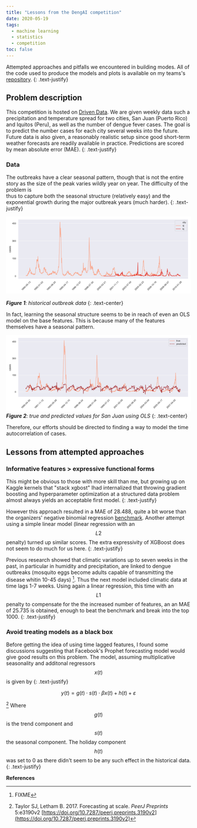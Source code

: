```yaml
---
title: "Lessons from the DengAI competition"
date: 2020-05-19
tags:
  - machine learning
  - statistics
  - competition
toc: false
---
```


Attempted approaches and pitfalls we encountered in building modes. 
All of the code used to produce the models and plots is available on my teams's
[repository](https://github.com/datascienceslugs/dss-diseasespread).
{: .text-justify}

## Problem description

This competition is hosted on 
[Driven Data](https://www.drivendata.org/competitions/44/dengai-predicting-disease-spread/). 
We are given weekly  data such a precipitation and temperature spread for two cities, 
San Juan (Puerto Rico) and Iquitos (Peru), as well as the number of dengue fever cases. 
The goal is to predict the number cases for each city several weeks into the future.
Future  data is also given, a reasonably realistic setup since good short-term weather
forecasts are readily available in practice. Predictions are scored by mean absolute error (MAE).
{: .text-justify}

### Data

The outbreaks have a clear seasonal pattern, though that is not the entire story as
 the size of the peak varies wildly year on year. The difficulty of the problem is  
thus to capture both the seasonal structure (relatively easy) and the exponential 
 growth during the major outbreak years (much harder).
{: .text-justify}

![historical cases](../assets/posts/denguai/historical_cases.png)

***Figure 1**: historical outbreak data*
{: .text-center}

In fact, learning the seasonal structure seems to be in reach of even an OLS model
on the base features. This is because many of the  features themselves have a seasonal pattern.

![ols prediction](../assets/posts/denguai/ols_pred.png)
***Figure 2**: true and predicted values for San Juan using OLS*
{: .text-center}

Therefore, our efforts should be directed to finding a way to model the time 
autocorrelation of cases.

## Lessons from attempted approaches

### Informative features > expressive functional forms

This might be obvious to those with more skill than me, but growing up on Kaggle kernels that 
"stack xgbost" Ihad internalized that throwing gradient boosting and hyperparameter optimization at 
a structured data problem almost always yields an acceptable first model.
{: .text-justify}

However this approach resulted in a MAE of 28.488, quite a bit worse than the organizers' negative 
binomial regression [benchmark](https://www.drivendata.co/blog/dengue-benchmark/). 
Another attempt using a simple linear model (linear regression with an $$L2$$ penalty) turned up 
similar scores. The extra expressivity of XGBoost does not seem to do much for us here. 
{: .text-justify}

Previous research showed that climatic variations up to seven weeks in the past, in particular in 
humidity and precipitation, are linked to dengue outbreaks (mosquito eggs become adults 
capable of transmitting the disease whitin 10-45 days) [^1].
Thus the next model included climatic data at time lags 1-7 weeks. Using again a linear regression, 
this time with an $$L1$$ penalty to compensate for the the increased number of features, an 
an MAE of 25.735 is obtained, enough to beat the benchmark and break into the top 1000.
{: .text-justify}

### Avoid treating models as a black box

Before getting the idea of using time lagged features, I found some discussions suggesting that Facebook's Prophet forecasting  model would give good results on this problem.
The model, assuming multiplicative seasonality and additonal regressors $$x(t)$$ is given by
{: .text-justify}

$$y(t) = g(t) \cdot s(t) \cdot \beta x(t) + h(t) + \varepsilon$$ 

[^2] Where $$g(t)$$ is the trend component and $$s(t)$$ the seasonal component. The holiday 
component $$h(t)$$ was set to 0 as there didn't seem to be any such effect in the historical data.
{: .text-justify}

**References**

[^1]: FIXME

[^2]: Taylor SJ, Letham B. 2017. Forecasting at scale. *PeerJ Preprints* 5:e3190v2 [https://doi.org/10.7287/peerj.preprints.3190v2](https://doi.org/10.7287/peerj.preprints.3190v2)

